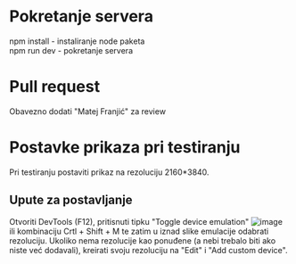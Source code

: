 # Pokretanje servera

npm install - instaliranje node paketa  
npm run dev - pokretanje servera

# Pull request

Obavezno dodati "Matej Franjić" za review

# Postavke prikaza pri testiranju

Pri testiranju postaviti prikaz na rezoluciju 2160*3840.  

## Upute za postavljanje

Otvoriti DevTools (F12), pritisnuti tipku "Toggle device emulation" ![image](https://github.com/user-attachments/assets/2de5d110-a336-4d2e-b587-c2bda63674a4) ili kombinaciju Crtl + Shift + M te zatim u iznad slike emulacije odabrati rezoluciju. Ukoliko nema rezolucije kao ponuđene (a nebi trebalo biti ako niste već dodavali), kreirati svoju rezoluciju na "Edit" i "Add custom device".
